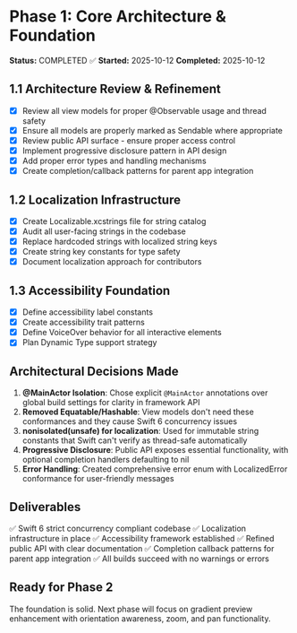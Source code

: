 # Phase 1: Core Architecture & Foundation

**Status:** COMPLETED ✅
**Started:** 2025-10-12
**Completed:** 2025-10-12

## 1.1 Architecture Review & Refinement

- [x] Review all view models for proper @Observable usage and thread safety
- [x] Ensure all models are properly marked as Sendable where appropriate
- [x] Review public API surface - ensure proper access control
- [x] Implement progressive disclosure pattern in API design
- [x] Add proper error types and handling mechanisms
- [x] Create completion/callback patterns for parent app integration

## 1.2 Localization Infrastructure

- [x] Create Localizable.xcstrings file for string catalog
- [x] Audit all user-facing strings in the codebase
- [x] Replace hardcoded strings with localized string keys
- [x] Create string key constants for type safety
- [x] Document localization approach for contributors

## 1.3 Accessibility Foundation

- [x] Define accessibility label constants
- [x] Create accessibility trait patterns
- [x] Define VoiceOver behavior for all interactive elements
- [x] Plan Dynamic Type support strategy

## Architectural Decisions Made

1. **@MainActor Isolation**: Chose explicit `@MainActor` annotations over global build settings for clarity in framework API
2. **Removed Equatable/Hashable**: View models don't need these conformances and they cause Swift 6 concurrency issues
3. **nonisolated(unsafe) for localization**: Used for immutable string constants that Swift can't verify as thread-safe automatically
4. **Progressive Disclosure**: Public API exposes essential functionality, with optional completion handlers defaulting to nil
5. **Error Handling**: Created comprehensive error enum with LocalizedError conformance for user-friendly messages

## Deliverables

✅ Swift 6 strict concurrency compliant codebase
✅ Localization infrastructure in place
✅ Accessibility framework established
✅ Refined public API with clear documentation
✅ Completion callback patterns for parent app integration
✅ All builds succeed with no warnings or errors

## Ready for Phase 2

The foundation is solid. Next phase will focus on gradient preview enhancement with orientation awareness, zoom, and pan functionality.
